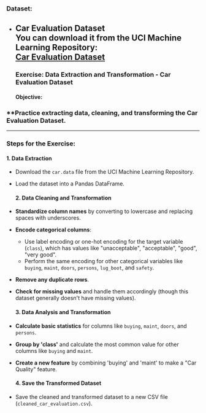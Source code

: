 ### **Dataset:**

* **Car Evaluation Dataset**  
  You can download it from the UCI Machine Learning Repository:  
  [Car Evaluation Dataset](https://archive.ics.uci.edu/ml/datasets/car+evaluation)  
  ---

  ### **Exercise: Data Extraction and Transformation \- Car Evaluation Dataset**

  #### **Objective:**

### **Practice extracting data, cleaning, and transforming the **Car Evaluation Dataset**.

---

### **Steps for the Exercise:**

#### **1\. Data Extraction**

* Download the `car.data` file from the UCI Machine Learning Repository.  
* Load the dataset into a Pandas DataFrame.

  #### **2\. Data Cleaning and Transformation**

* **Standardize column names** by converting to lowercase and replacing spaces with underscores.  
* **Encode categorical columns**:  
  * Use label encoding or one-hot encoding for the target variable (`class`), which has values like "unacceptable", "acceptable", "good", "very good".  
  * Perform the same encoding for other categorical variables like `buying`, `maint`, `doors`, `persons`, `lug_boot`, and `safety`.  
* **Remove any duplicate rows**.  
* **Check for missing values** and handle them accordingly (though this dataset generally doesn't have missing values).

  #### **3\. Data Analysis and Transformation**

* **Calculate basic statistics** for columns like `buying`, `maint`, `doors`, and `persons`.  
* **Group by 'class'** and calculate the most common value for other columns like `buying` and `maint`.  
* **Create a new feature** by combining 'buying' and 'maint' to make a "Car Quality" feature.

  #### **4\. Save the Transformed Dataset**

* Save the cleaned and transformed dataset to a new CSV file (`cleaned_car_evaluation.csv`).


